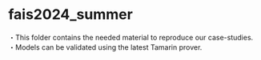 # fais2024_summer

・This folder contains the needed material to reproduce our case-studies.　<br>
・Models can be validated using the latest Tamarin prover.
